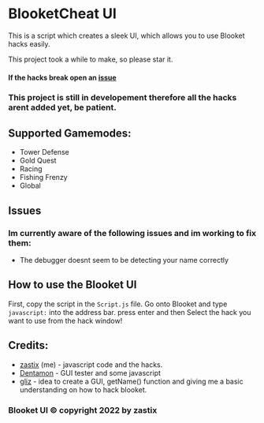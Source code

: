 # BlooketCheat UI
This is a script which creates a sleek UI, which allows you to use Blooket hacks easily.

This project took a while to make, so please star it.

#### If the hacks break open an [issue](https://github.com/ZasticBradyn/BlooketUI/issues/new/choose)
### This project is still in developement therefore all the hacks arent added yet, be patient.

## Supported Gamemodes:
- Tower Defense
- Gold Quest
- Racing
- Fishing Frenzy
- Global

## Issues
### Im currently aware of the following issues and im working to fix them:
- The debugger doesnt seem to be detecting your name correctly

## How to use the Blooket UI
First, copy the script in the `Script.js` file.
Go onto Blooket and type `javascript:` into the address bar.
press enter
and then Select the hack you want to use from the hack window!

## Credits:
- [zastix](https://github.com/ZasticBradyn/) (me) - javascript code and the hacks.
- [Dentamon](https://github.com/Dentamon/) - GUI tester and some javascript
- [gliz](https://github.com/glixzzy/) - idea to create a GUI, getName() function and giving me a basic understanding on how to hack blooket.
### Blooket UI © copyright 2022 by zastix
